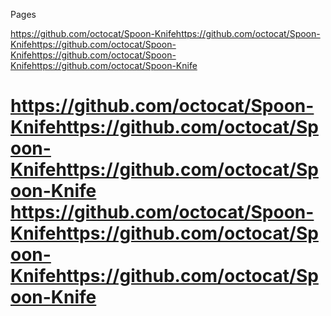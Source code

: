 Pages

https://github.com/octocat/Spoon-Knifehttps://github.com/octocat/Spoon-Knifehttps://github.com/octocat/Spoon-Knifehttps://github.com/octocat/Spoon-Knifehttps://github.com/octocat/Spoon-Knife


https://github.com/octocat/Spoon-Knifehttps://github.com/octocat/Spoon-Knifehttps://github.com/octocat/Spoon-Knife
https://github.com/octocat/Spoon-Knifehttps://github.com/octocat/Spoon-Knifehttps://github.com/octocat/Spoon-Knife
=====
